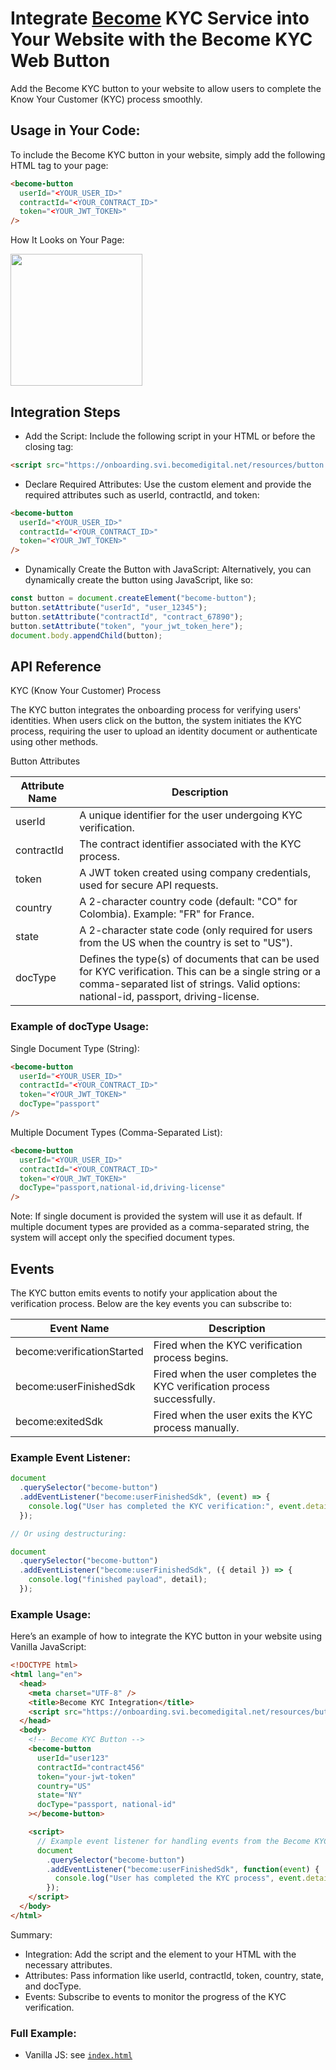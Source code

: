 # Integrate [Become](https://becomedigital.ai/) KYC Service into Your Website with the Become KYC Web Button

Add the Become KYC button to your website to allow users to complete the Know Your Customer (KYC) process smoothly.

## Usage in Your Code:

To include the Become KYC button in your website, simply add the following HTML tag to your page:

```html
<become-button
  userId="<YOUR_USER_ID>"
  contractId="<YOUR_CONTRACT_ID>"
  token="<YOUR_JWT_TOKEN>"
/>
```

How It Looks on Your Page:

<img src="https://gist.githubusercontent.com/Tyg0th/15c5131ef7d2b24b9effa97eb45dedce/raw/07a5e1f3e428bd1d32bfe2940591872e1ae1ec2d/become-button-example.jpg" width="211" />

## Integration Steps

- Add the Script: Include the following script in your HTML <head> or before the closing <body> tag:

```html
<script src="https://onboarding.svi.becomedigital.net/resources/button.js"></script>
```

- Declare Required Attributes: Use the <become-button> custom element and provide the required attributes such as userId, contractId, and token:

```html
<become-button
  userId="<YOUR_USER_ID>"
  contractId="<YOUR_CONTRACT_ID>"
  token="<YOUR_JWT_TOKEN>"
/>
```

- Dynamically Create the Button with JavaScript: Alternatively, you can dynamically create the button using JavaScript, like so:

```js
const button = document.createElement("become-button");
button.setAttribute("userId", "user_12345");
button.setAttribute("contractId", "contract_67890");
button.setAttribute("token", "your_jwt_token_here");
document.body.appendChild(button);
```

## API Reference

KYC (Know Your Customer) Process

The KYC button integrates the onboarding process for verifying users' identities. When users click on the button, the system initiates the KYC process, requiring the user to upload an identity document or authenticate using other methods.

Button Attributes

| Attribute Name | Description                                                                                                                                                                                      |
| -------------- | ------------------------------------------------------------------------------------------------------------------------------------------------------------------------------------------------ |
| userId         | A unique identifier for the user undergoing KYC verification.                                                                                                                                    |
| contractId     | The contract identifier associated with the KYC process.                                                                                                                                         |
| token          | A JWT token created using company credentials, used for secure API requests.                                                                                                                     |
| country        | A 2-character country code (default: "CO" for Colombia). Example: "FR" for France.                                                                                                               |
| state          | A 2-character state code (only required for users from the US when the country is set to "US").                                                                                                  |
| docType        | Defines the type(s) of documents that can be used for KYC verification. This can be a single string or a comma-separated list of strings. Valid options: national-id, passport, driving-license. |

### Example of docType Usage:

Single Document Type (String):

```html
<become-button
  userId="<YOUR_USER_ID>"
  contractId="<YOUR_CONTRACT_ID>"
  token="<YOUR_JWT_TOKEN>"
  docType="passport"
/>
```

Multiple Document Types (Comma-Separated List):

```html
<become-button
  userId="<YOUR_USER_ID>"
  contractId="<YOUR_CONTRACT_ID>"
  token="<YOUR_JWT_TOKEN>"
  docType="passport,national-id,driving-license"
/>
```

Note: If single document is provided the system will use it as default. If multiple document types are provided as a comma-separated string, the system will accept only the specified document types.

## Events

The KYC button emits events to notify your application about the verification process. Below are the key events you can subscribe to:

| Event Name                 | Description                                                              |
| -------------------------- | ------------------------------------------------------------------------ |
| become:verificationStarted | Fired when the KYC verification process begins.                          |
| become:userFinishedSdk     | Fired when the user completes the KYC verification process successfully. |
| become:exitedSdk           | Fired when the user exits the KYC process manually.                      |

### Example Event Listener:

```js
document
  .querySelector("become-button")
  .addEventListener("become:userFinishedSdk", (event) => {
    console.log("User has completed the KYC verification:", event.detail);
  });

// Or using destructuring:

document
  .querySelector("become-button")
  .addEventListener("become:userFinishedSdk", ({ detail }) => {
    console.log("finished payload", detail);
  });
```

### Example Usage:

Here’s an example of how to integrate the KYC button in your website using Vanilla JavaScript:

```html
<!DOCTYPE html>
<html lang="en">
  <head>
    <meta charset="UTF-8" />
    <title>Become KYC Integration</title>
    <script src="https://onboarding.svi.becomedigital.net/resources/button.js"></script>
  </head>
  <body>
    <!-- Become KYC Button -->
    <become-button
      userId="user123"
      contractId="contract456"
      token="your-jwt-token"
      country="US"
      state="NY"
      docType="passport, national-id"
    ></become-button>

    <script>
      // Example event listener for handling events from the Become KYC button
      document
        .querySelector("become-button")
        .addEventListener("become:userFinishedSdk", function(event) {
          console.log("User has completed the KYC process", event.detail);
        });
    </script>
  </body>
</html>
```

Summary:

- Integration: Add the script and the <become-button> element to your HTML with the necessary attributes.
- Attributes: Pass information like userId, contractId, token, country, state, and docType.
- Events: Subscribe to events to monitor the progress of the KYC verification.

### Full Example:

- Vanilla JS: see [`index.html`](index.html)
